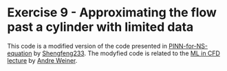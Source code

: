 # Exercise 9 - Approximating the flow past a cylinder with limited data

This code is a modified version of the code presented in [PINN-for-NS-equation](https://github.com/Shengfeng233/PINN-for-NS-equation) by [Shengfeng233](https://github.com/Shengfeng233). The modyfied code is related to the [ML in CFD lecture](https://github.com/AndreWeiner/ml-cfd-lecture) by [Andre Weiner](https://github.com/AndreWeiner).
